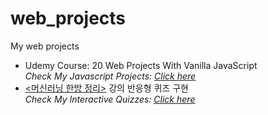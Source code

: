 # web_projects
My web projects

<ul>
<li>
Udemy Course: 20 Web Projects With Vanilla JavaScript<br>
  <i>Check My Javascript Projects: <a href='https://philgineer.github.io/web_projects/vanilla_javascript_projects'>Click here</a> </i></li>



<li><a href='https://www.philgineer.com/p/blog-page.html'><머신러닝 한방 정리></a> 강의 반응형 퀴즈 구현<br>
  <i>Check My Interactive Quizzes: <a href='https://philgineer.github.io/web_projects/'>Click here</a> </i></li>
